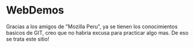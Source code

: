 # WebDemos
Gracias a los amigos de "Mozilla Peru", ya se tienen los conocimientos basicos de GIT, creo que no habria excusa para practicar algo mas.
De eso se trata este sitio!